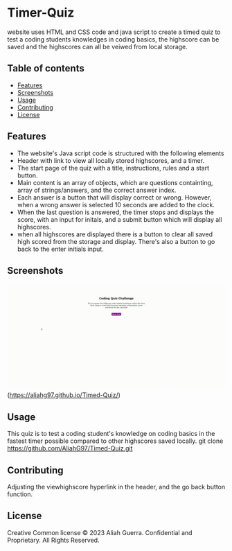 # Timer-Quiz
website uses HTML and CSS code and java script to create a timed quiz to test a coding students knowledges in coding basics, the highscore can be saved and the highscores can all be veiwed from local storage. 
## Table of contents
- [Features](#features)
- [Screenshots](#screenshots)
- [Usage](#usage)
- [Contributing](#contributing)
- [License](#license)

## Features
- The website's Java script code is structured with the following elements
- Header with link to view all locally stored highscores, and a timer.
- The start page of the quiz with a title, instructions, rules and a start button.
- Main content is an array of objects, which are questions containting, array of strings/answers, and the correct answer index.
- Each answer is a button that will display correct or wrong. However, when a wrong answer is selected 10 seconds are added to the clock.
- When the last question is answered, the timer stops and displays the score, with an input for initals, and a submit button which will display all highscores.
- when all highscores are displayed there is a button to clear all saved high scored from the storage and display. There's also a button to go back to the enter initials input.

## Screenshots
![Timer Screenshot](./assets/images/Timed-Quiz_Screenshot.gif) (https://aliahg97.github.io/Timed-Quiz/)

## Usage 
This quiz is to test a coding student's knowledge on coding basics in the fastest timer possible compared to other highscores saved locally.
git clone https://github.com/AliahG97/Timed-Quiz.git

## Contributing
Adjusting the viewhighscore hyperlink in the header, and the go back button function.

## License
Creative Common license
© 2023 Aliah Guerra. Confidential and Proprietary. All Rights Reserved.








